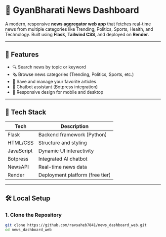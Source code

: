 # 📰 GyanBharati News Dashboard

A modern, responsive **news aggregator web app** that fetches real-time news from multiple categories like Trending, Politics, Sports, Health, and Technology. Built using **Flask**, **Tailwind CSS**, and deployed on **Render**.

---

## 🚀 Features

- 🔍 Search news by topic or keyword
- 🗞️ Browse news categories (Trending, Politics, Sports, etc.)
- 💾 Save and manage your favorite articles
- 🤖 Chatbot assistant (Botpress integration)
- 📱 Responsive design for mobile and desktop

---

## 🧰 Tech Stack

| Tech       | Description                         |
|------------|-------------------------------------|
| Flask      | Backend framework (Python)          |
| HTML/CSS   | Structure and styling               |
| JavaScript | Dynamic UI interactivity            |
| Botpress   | Integrated AI chatbot               |
| NewsAPI    | Real-time news data                 |
| Render     | Deployment platform (free tier)     |

---

## 🛠️ Local Setup

### 1. Clone the Repository

```bash
git clone https://github.com/ravsaheb7841/news_dashboard_web.git
cd news_dashboard_web
